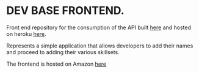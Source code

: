 # DEV BASE FRONTEND.

Front end repository for the consumption of the API built [here](https://github.com/kimani-ndegwa/developer-base-backend) and hosted on heroku [here](https://dev-base-backend.herokuapp.com/).

Represents a simple application that allows developers to add their names and proceed to adding their various skillsets.

The frontend is hosted on Amazon [here](http://dev-base-frontend.s3-website-us-east-1.amazonaws.com/)